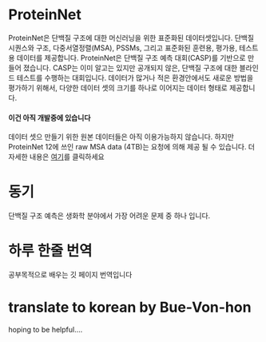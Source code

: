# ProteinNet

ProteinNet은 단백질 구조에 대한 머신러닝을 위한 표준화된 데이터셋입니다.
단백질 시퀀스와 구조, 다중서열정렬(MSA), PSSMs, 그리고 표준화된 훈련용, 평가용, 테스트용 데이터를 제공합니다.
ProteinNet은 단백질 구조 예측 대회(CASP)를 기반으로 만들어 졌습니다.
CASP는 이미 알고는 있지만 공개되지 않은, 단백질 구조에 대한 블라인드 테스트를 수행하는 대회입니다.
데이터가 많거나 적은 환경안에서도 새로운 방법을 평가하기 위해서, 다양한 데이터 셋의 크기를 하나로 이어지는 데이터 형태로 제공합니다.

#### 이건 아직 개발중에 있습니다

데이터 셋으 만들기 위한 원본 데이터들은 아직 이용가능하지 않습니다. 하지만 ProteinNet 12에 쓰인 raw MSA data (4TB)는 요청에 의해 제공 될 수 있습니다.
더 자세한 내용은 [여기](https://github.com/aqlaboratory/proteinnet/blob/master/docs/raw_data.md)를 클릭하세요

# 동기

단백질 구조 예측은 생화학 분야에서 가장 어려운 문제 중 하나 입니다.


# 하루 한줄 번역

공부목적으로 배우는 깃 페이지 번역입니다

# translate to korean by Bue-Von-hon
hoping to be helpful....
